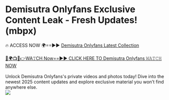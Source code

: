 # Demisutra Onlyfans Exclusive Content Leak - Fresh Updates! (mbpx)

🔥 ACCESS NOW 🌍==►► <a href="https://tinyurl.com/kvy9nzfs" rel="nofollow">Demisutra Onlyfans Latest Collection</a>
<br><br>
[🔴🌍📺📱👉WA𝚃CH Now==►► CLICK HERE TO Demisutra Onlyfans 𝚆𝙰𝚃𝙲𝙷 NOW](https://tinyurl.com/kvy9nzfs)
<br><br>
Unlock Demisutra Onlyfans's private videos and photos today! Dive into the newest 2025 content updates and explore exclusive material you won’t find anywhere else.
<br>
<a href="https://tinyurl.com/kvy9nzfs" rel="nofollow" data-target="animated-image.originalLink"><img src="https://camo.githubusercontent.com/8a4f000d20f83aca3bf7ec5f350d767afa0574a8a352519fd8cfa583a6f93a33/68747470733a2f2f692e696d6775722e636f6d2f644a486b345a712e676966" data-canonical-src="https://i.imgur.com/dJHk4Zq.gif" style="max-width: 100%; display: inline-block;" data-target="animated-image.originalImage"></a>
<br>
